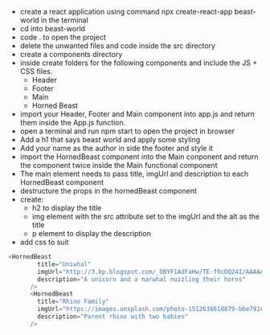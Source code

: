- create a react application using command npx create-react-app beast-world in the terminal
- cd into beast-world
- code . to open the project
- delete the unwanted files and code inside the src directory
- create a components directory
- inside create folders for the following components and include the JS + CSS files.
  - Header
  - Footer
  - Main
  - Horned Beast
- import your Header, Footer and Main component into app.js and return them inside the App.js function.
- open a terminal and run npm start to open the project in browser
- Add a h1 that says beast world and apply some styling
- Add your name as the author in side the footer and style it
- import the HornedBeast component into the Main conponent and return the component twice inside the Main functional component
- The main element needs to pass title, imgUrl and description to each HornedBeast component
- destructure the props in the hornedBeast component
- create:
  - h2 to display the title
  - img element with the src attribute set to the imgUrl and the alt as the title
  - p element to display the description
- add css to suit

```javascript
<HornedBeast
        title="Uniwhal"
        imgUrl="http://3.bp.blogspot.com/_DBYF1AdFaHw/TE-f0cDQ24I/AAAAAAAACZg/l-FdTZ6M7z8/s1600/Unicorn_and_Narwhal_by_dinglehopper.jpg"
        description="A unicorn and a narwhal nuzzling their horns"
      />
      <HornedBeast
        title="Rhino Family"
        imgUrl="https://images.unsplash.com/photo-1512636618879-bbe79107e9e3?ixlib=rb-0.3.5&ixid=eyJhcHBfaWQiOjEyMDd9&s=bd9460ee6d1ddbb6b1ca7be86dfc4590&auto=format&fit=crop&w=1825&q=80"
        description="Parent rhino with two babies"
      />
```
